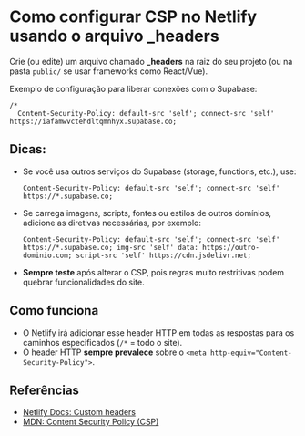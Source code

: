 # Como configurar CSP no Netlify usando o arquivo _headers

Crie (ou edite) um arquivo chamado **_headers** na raiz do seu projeto (ou na pasta `public/` se usar frameworks como React/Vue).

Exemplo de configuração para liberar conexões com o Supabase:

```
/*
  Content-Security-Policy: default-src 'self'; connect-src 'self' https://iafamwvctehdltqmnhyx.supabase.co;
```

## Dicas:

- Se você usa outros serviços do Supabase (storage, functions, etc.), use:
  ```
  Content-Security-Policy: default-src 'self'; connect-src 'self' https://*.supabase.co;
  ```
- Se carrega imagens, scripts, fontes ou estilos de outros domínios, adicione as diretivas necessárias, por exemplo:
  ```
  Content-Security-Policy: default-src 'self'; connect-src 'self' https://*.supabase.co; img-src 'self' data: https://outro-dominio.com; script-src 'self' https://cdn.jsdelivr.net;
  ```
- **Sempre teste** após alterar o CSP, pois regras muito restritivas podem quebrar funcionalidades do site.

## Como funciona

- O Netlify irá adicionar esse header HTTP em todas as respostas para os caminhos especificados (`/*` = todo o site).
- O header HTTP **sempre prevalece** sobre o `<meta http-equiv="Content-Security-Policy">`.

## Referências

- [Netlify Docs: Custom headers](https://docs.netlify.com/routing/headers/)
- [MDN: Content Security Policy (CSP)](https://developer.mozilla.org/pt-BR/docs/Web/HTTP/CSP)